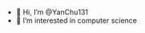 - 👋 Hi, I’m @YanChu131
- 👀 I’m interested in computer science

<!---
YanChu131/YanChu131 is a ✨ special ✨ repository because its `README.md` (this file) appears on your GitHub profile.
You can click the Preview link to take a look at your changes.
--->
